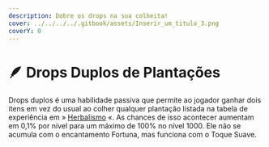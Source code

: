 ```yaml
---
description: Dobre os drops na sua colheita!
cover: ../../../../.gitbook/assets/Inserir_um_titulo_3.png
coverY: 0
---
```


# 🪶 Drops Duplos de Plantações

Drops duplos é uma habilidade passiva que permite ao jogador ganhar dois itens em vez do usual ao colher qualquer plantação listada na tabela de experiência em » [Herbalismo](../../../../global/mcmmo/habilidades-de-coleta/herbalismo/) «. As chances de isso acontecer aumentam em 0,1% por nível para um máximo de 100% no nível 1000. Ele não se acumula com o encantamento Fortuna, mas funciona com o Toque Suave.
